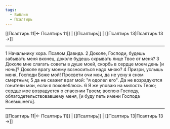 ```yaml
---
tags:
  - Библия
  - Псалтирь
---
```

[[Псалтирь 11|← Псалтирь 11]] | [[Псалтирь]] | [[Псалтирь 13|Псалтирь 13 →]]

---
1 Начальнику хора. Псалом Давида.
2 Доколе, Господи, будешь забывать меня вконец, доколе будешь скрывать лице Твое от меня?
3 Доколе мне слагать советы в душе моей, скорбь в сердце моем день [и ночь]? Доколе врагу моему возноситься надо мною?
4 Призри, услышь меня, Господи Боже мой! Просвети очи мои, да не усну я сном смертным;
5 да не скажет враг мой: "я одолел его". Да не возрадуются гонители мои, если я поколеблюсь.
6 Я же уповаю на милость Твою; сердце мое возрадуется о спасении Твоем; воспою Господу, облагодетельствовавшему меня, [и буду петь имени Господа Всевышнего].

---
[[Псалтирь 11|← Псалтирь 11]] | [[Псалтирь]] | [[Псалтирь 13|Псалтирь 13 →]]